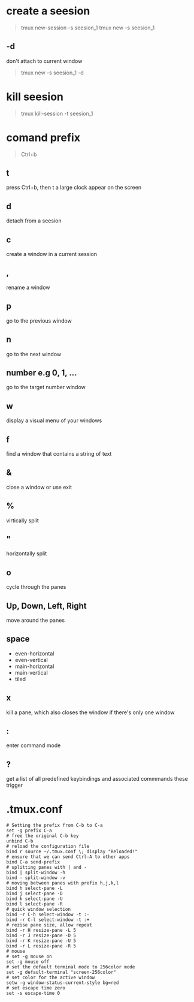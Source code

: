 # create a seesion
> tmux new-session -s seesion_1
> tmux new -s seesion_1
## -d
don't attach to current window
> tmux new -s seesion_1 -d

# kill seesion
> tmux kill-session -t seesion_1


# comand prefix
> Ctrl+b
## t
press Ctrl+b, then t
a large clock appear on the screen
## d
detach from a seesion
## c
create a window in a current session
## ,
rename a window
## p
go to the previous window
## n
go to the next window
## number e.g 0, 1, ...
go to the target number window
## w
display a visual menu of your windows
## f
find a window that contains a string of text
## &
close a window
or use exit
## %
virtically split 
## "
horizontally split
## o
cycle through the panes
## Up, Down, Left, Right
move around the panes
## space
- even-horizontal
- even-vertical
- main-horizontal
- main-vertical
- tiled
## x
kill a pane, which also closes the window if there's only one window
## :
enter command mode
## ?
get a list of all predefined keybindings and associated commmands these trigger

# .tmux.conf
```
# Setting the prefix from C-b to C-a
set -g prefix C-a
# free the original C-b key
unbind C-b
# reload the configuration file
bind r source ~/.tmux.conf \; display "Reloaded!"
# ensure that we can send Ctrl-A to other apps
bind C-a send-prefix
# splitting panes with | and -
bind | split-window -h
bind - split-window -v
# moving between panes with prefix h,j,k,l
bind h select-pane -L
bind j select-pane -D
bind k select-pane -U
bind l select-pane -R
# quick window selection
bind -r C-h select-window -t :-
bind -r C-l select-window -t :+
# rezise pane size, allow repeat
bind -r H resize-pane -L 5
bind -r J resize-pane -D 5
bind -r K resize-pane -U 5
bind -r L resize-pane -R 5
# mouse
# set -g mouse on
set -g mouse off
# set the default terminal mode to 256color mode
set -g default-terminal "screen-256color"
# set color for the active window
setw -g window-status-current-style bg=red
# set escape time zero
set -s escape-time 0
```

